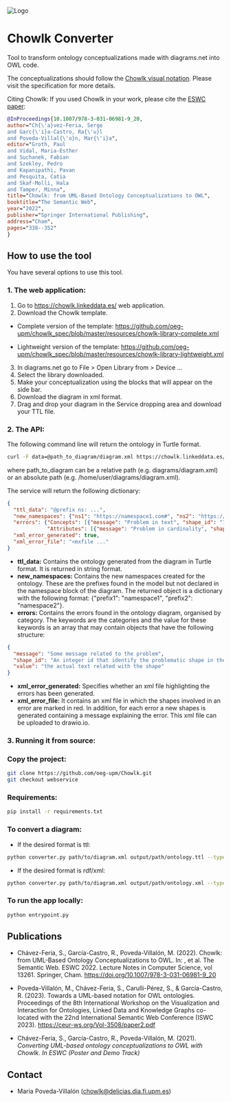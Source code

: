 ![Logo](https://github.com/oeg-upm/Chowlk/blob/webservice/resources/logo.png)

# Chowlk Converter
Tool to transform ontology conceptualizations made with diagrams.net into OWL code.

The conceptualizations should follow the <a href="https://chowlk.linkeddata.es/notation.html">Chowlk visual notation</a>. Please visit the specification for more details.

Citing Chowlk: If you used Chowlk in your work, please cite the [ESWC paper](https://2022.eswc-conferences.org/wp-content/uploads/2022/05/paper_90_Chavez-Feria_et_al.pdf):

```bib
@InProceedings{10.1007/978-3-031-06981-9_20,
author="Ch{\'a}vez-Feria, Serge
and Garc{\'i}a-Castro, Ra{\'u}l
and Poveda-Villal{\'o}n, Mar{\'i}a",
editor="Groth, Paul
and Vidal, Maria-Esther
and Suchanek, Fabian
and Szekley, Pedro
and Kapanipathi, Pavan
and Pesquita, Catia
and Skaf-Molli, Hala
and Tamper, Minna",
title="Chowlk: from UML-Based Ontology Conceptualizations to OWL",
booktitle="The Semantic Web",
year="2022",
publisher="Springer International Publishing",
address="Cham",
pages="338--352"
}
```

## How to use the tool

You have several options to use this tool.

### 1. The web application:

1. Go to https://chowlk.linkeddata.es/ web application.
2. Download the Chowlk template.
  
  * Complete version of the template:
    https://github.com/oeg-upm/chowlk_spec/blob/master/resources/chowlk-library-complete.xml

  * Lightweight version of the template:
    https://github.com/oeg-upm/chowlk_spec/blob/master/resources/chowlk-library-lightweight.xml
     
3. In diagrams.net go to File > Open Library from > Device ...
4. Select the library downloaded.
5. Make your conceptualization using the blocks that will appear on the side bar.
6. Download the diagram in xml format.
7. Drag and drop your diagram in the Service dropping area and download your TTL file.

### 2. The API:

The following command line will return the ontology in Turtle format.

```bash
curl -F data=@path_to_diagram/diagram.xml https://chowlk.linkeddata.es/api
```

where path_to_diagram can be a relative path (e.g. diagrams/diagram.xml) or an absolute path (e.g. /home/user/diagrams/diagram.xml).

The service will return the following dictionary:

```json
{
  "ttl_data": "@prefix ns: ...",
  "new_namespaces": {"ns1": "https://namespace1.com#", "ns2": "https://namespace2.com#"},
  "errors": {"Concepts": [{"message": "Problem in text", "shape_id": "13", "value": "ns:Building Element"}],
             "Attributes": [{"message": "Problem in cardinality", "shape_id": 45, "value": "ns:ifcIdentifier"}]},
  "xml_error_generated": true,
  "xml_error_file": "<mxfile ..."
}
```

* **ttl_data:** Contains the ontology generated from the diagram in Turtle format. It is returned in string format.
* **new_namespaces:** Contains the new namespaces created for the ontology. These are the prefixes found in the model but not declared in the namespace block of the diagram. The returned object is a dictionary with the following format: {"prefix1": "namespace1", "prefix2": "namespace2"}.
* **errors:** Contains the errors found in the ontology diagram, organised by category. The keywords are the categories and the value for these keywords is an array that may contain objects that have the following structure:

```json
{
  "message": "Some message related to the problem",
  "shape_id": "An integer id that identify the problematic shape in the diagram",
  "value": "the actual text related with the shape"
}
```
* **xml_error_generated:** Specifies whether an xml file highlighting the errors has been generated.
* **xml_error_file:** It contains an xml file in which the shapes involved in an error are marked in red. In addition, for each error a new shapes is generated containing a message explaining the error. This xml file can be uploaded to drawio.io.


### 3. Running it from source:

### Copy the project:
```bash
git clone https://github.com/oeg-upm/Chowlk.git
git checkout webservice
```

### Requirements:
```bash
pip install -r requirements.txt
```

### To convert a diagram:

* If the desired format is ttl:
```bash
python converter.py path/to/diagram.xml output/path/ontology.ttl --type ontology --format ttl
```

* If the desired format is rdf/xml:
```bash
python converter.py path/to/diagram.xml output/path/ontology.xml --type ontology --format xml
```

### To run the app locally:
```bash
python entrypoint.py
```

## Publications

* Chávez-Feria, S., García-Castro, R., Poveda-Villalón, M. (2022). Chowlk: from UML-Based Ontology Conceptualizations to OWL. In: , et al. The Semantic Web. ESWC 2022. Lecture Notes in Computer Science, vol 13261. Springer, Cham. https://doi.org/10.1007/978-3-031-06981-9_20

* Poveda-Villalón, M., Chávez-Feria, S., Carulli-Pérez, S., & García-Castro, R. (2023). Towards a UML-based notation for OWL ontologies. Proceedings of the 8th International Workshop on the Visualization and Interaction for Ontologies, Linked Data and Knowledge Graphs co-located with the 22nd International Semantic Web Conference (ISWC 2023). https://ceur-ws.org/Vol-3508/paper2.pdf

* Chávez-Feria, S., García-Castro, R., Poveda-Villalón, M. (2021). <i>Converting UML-based ontology conceptualizations to OWL with Chowlk. In ESWC (Poster and Demo Track)</i>

## Contact
* Maria Poveda-Villalón (chowlk@delicias.dia.fi.upm.es)
